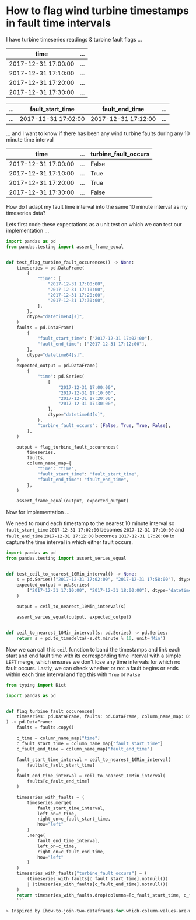 # How to flag wind turbine timestamps in fault time intervals

I have turbine timeseries readings & turbine fault flags ...

| time | ... |
| --- | --- |
| 2017-12-31 17:00:00 | ... |
| 2017-12-31 17:10:00 | ... |
| 2017-12-31 17:20:00 | ... |
| 2017-12-31 17:30:00 | ... |

| ... | fault_start_time | fault_end_time | ... |
| --- | --- | --- | --- |
| ... | 2017-12-31 17:02:00 | 2017-12-31 17:12:00 | ... |

... and I want to know if there has been any wind turbine faults during any 10 minute time interval

| time | ... | turbine_fault_occurs |
| --- | --- | --- |
| 2017-12-31 17:00:00 | ... | False |
| 2017-12-31 17:10:00 | ... | True |
| 2017-12-31 17:20:00 | ... | True |
| 2017-12-31 17:30:00 | ... | False |

How do I adapt my fault time interval into the same 10 minute interval as my timeseries data?

Lets first code these expectations as a unit test on which we can test our implementation ...

```python
import pandas as pd
from pandas.testing import assert_frame_equal


def test_flag_turbine_fault_occurences() -> None:
    timeseries = pd.DataFrame(
        {
            "time": [
                "2017-12-31 17:00:00",
                "2017-12-31 17:10:00",
                "2017-12-31 17:20:00",
                "2017-12-31 17:30:00",
            ],
        },
        dtype="datetime64[s]",
    )
    faults = pd.DataFrame(
        {
            "fault_start_time": ["2017-12-31 17:02:00"],
            "fault_end_time": ["2017-12-31 17:12:00"],
        },
        dtype="datetime64[s]",
    )
    expected_output = pd.DataFrame(
        {
            "time": pd.Series(
                [
                    "2017-12-31 17:00:00",
                    "2017-12-31 17:10:00",
                    "2017-12-31 17:20:00",
                    "2017-12-31 17:30:00",
                ],
                dtype="datetime64[s]",
            ),
            "turbine_fault_occurs": [False, True, True, False],
        },
    )

    output = flag_turbine_fault_occurences(
        timeseries,
        faults,
        column_name_map={
            "time": "time",
            "fault_start_time": "fault_start_time",
            "fault_end_time": "fault_end_time",
        },
    )

    assert_frame_equal(output, expected_output)
```

Now for implementation ...

We need to round each timestamp to the nearest 10 minute interval so `fault_start_time` `2017-12-31 17:02:00` becomes `2017-12-31 17:10:00` and `fault_end_time` `2017-12-31 17:12:00` becomes `2017-12-31 17:20:00` to capture the time interval in which either fault occurs. 

```python
import pandas as pd
from pandas.testing import assert_series_equal


def test_ceil_to_nearest_10Min_interval() -> None:
    s = pd.Series(["2017-12-31 17:02:00", "2017-12-31 17:58:00"], dtype="datetime64[s]")
    expected_output = pd.Series(
        ["2017-12-31 17:10:00", "2017-12-31 18:00:00"], dtype="datetime64[s]"
    )
    
    output = ceil_to_nearest_10Min_interval(s)

    assert_series_equal(output, expected_output)


def ceil_to_nearest_10Min_interval(s: pd.Series) -> pd.Series:
    return s + pd.to_timedelta(-s.dt.minute % 10, unit='Min')
```

Now we can call this `ceil` function to band the timestamps and link each start and end fault time with its corresponding time interval with a simple `LEFT` merge, which ensures we don't lose any time intervals for which no fault occurs.  Lastly, we can check whether or not a fault begins or ends within each time interval and flag this with `True` or `False`

```python
from typing import Dict

import pandas as pd


def flag_turbine_fault_occurences(
    timeseries: pd.DataFrame, faults: pd.DataFrame, column_name_map: Dict[str, str]
) -> pd.DataFrame:
    faults = faults.copy()

    c_time = column_name_map["time"]
    c_fault_start_time = column_name_map["fault_start_time"]
    c_fault_end_time = column_name_map["fault_end_time"]

    fault_start_time_interval = ceil_to_nearest_10Min_interval(
        faults[c_fault_start_time]
    )
    fault_end_time_interval = ceil_to_nearest_10Min_interval(
        faults[c_fault_end_time]
    )

    timeseries_with_faults = (
        timeseries.merge(
            fault_start_time_interval,
            left_on=c_time,
            right_on=c_fault_start_time,
            how="left"
        )
        .merge(
            fault_end_time_interval,
            left_on=c_time,
            right_on=c_fault_end_time,
            how="left"
        )
    )
    timeseries_with_faults["turbine_fault_occurs"] = (
        (timeseries_with_faults[c_fault_start_time].notnull())
        | (timeseries_with_faults[c_fault_end_time].notnull())
    )
    return timeseries_with_faults.drop(columns=[c_fault_start_time, c_fault_end_time])
    ```

> Inspired by [how-to-join-two-dataframes-for-which-column-values-are-within-a-certain-range](https://stackoverflow.com/questions/46525786/how-to-join-two-dataframes-for-which-column-values-are-within-a-certain-range) & [merge-pandas-dataframes-where-one-value-is-between-two-others](https://stackoverflow.com/questions/30627968/merge-pandas-dataframes-where-one-value-is-between-two-others)

